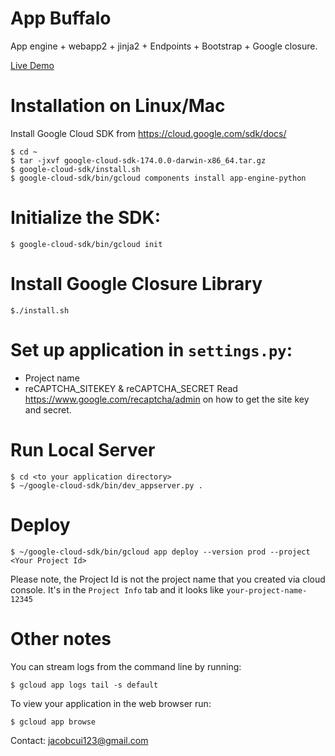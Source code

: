 # App Buffalo 

App engine + webapp2 + jinja2 + Endpoints + Bootstrap + Google closure.

[Live Demo](https://twoyap-182511.appspot.com/)

# Installation on Linux/Mac
  Install Google Cloud SDK from https://cloud.google.com/sdk/docs/
  ```
  $ cd ~
  $ tar -jxvf google-cloud-sdk-174.0.0-darwin-x86_64.tar.gz
  $ google-cloud-sdk/install.sh
  $ google-cloud-sdk/bin/gcloud components install app-engine-python
  ```

# Initialize the SDK:
  ```
  $ google-cloud-sdk/bin/gcloud init
  ```
# Install Google Closure Library
  ```
  $./install.sh
  ```

# Set up application in ``settings.py``:

  * Project name
  * reCAPTCHA_SITEKEY & reCAPTCHA_SECRET
    Read https://www.google.com/recaptcha/admin on how to get the site key and secret.

# Run Local Server
  ```
  $ cd <to your application directory>
  $ ~/google-cloud-sdk/bin/dev_appserver.py .
  ```

# Deploy
  ```
  $ ~/google-cloud-sdk/bin/gcloud app deploy --version prod --project <Your Project Id>
  ```
  Please note, the Project Id is not the project name that you created via cloud console. It's in the ``Project Info`` tab and it looks like ``your-project-name-12345`` 

# Other notes

  You can stream logs from the command line by running:

  ``
  $ gcloud app logs tail -s default
  ``

  To view your application in the web browser run:

  ``
  $ gcloud app browse
  ``

Contact: jacobcui123@gmail.com